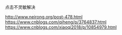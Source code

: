点击不灵敏解决


http://www.neirong.org/post-478.html
https://www.cnblogs.com/qiheng/p/3764837.html
https://www.cnblogs.com/xiaoqi2018/p/10854979.html
